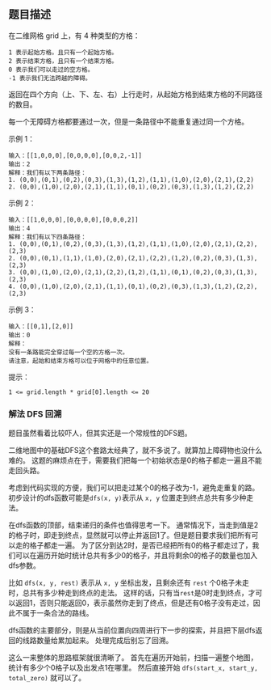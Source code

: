 ## 题目描述
在二维网格 grid 上，有 4 种类型的方格：
```
1 表示起始方格。且只有一个起始方格。
2 表示结束方格，且只有一个结束方格。
0 表示我们可以走过的空方格。
-1 表示我们无法跨越的障碍。
```
返回在四个方向（上、下、左、右）上行走时，从起始方格到结束方格的不同路径的数目。

每一个无障碍方格都要通过一次，但是一条路径中不能重复通过同一个方格。

示例 1：
```
输入：[[1,0,0,0],[0,0,0,0],[0,0,2,-1]]
输出：2
解释：我们有以下两条路径：
1. (0,0),(0,1),(0,2),(0,3),(1,3),(1,2),(1,1),(1,0),(2,0),(2,1),(2,2)
2. (0,0),(1,0),(2,0),(2,1),(1,1),(0,1),(0,2),(0,3),(1,3),(1,2),(2,2)
```
示例 2：
```
输入：[[1,0,0,0],[0,0,0,0],[0,0,0,2]]
输出：4
解释：我们有以下四条路径： 
1. (0,0),(0,1),(0,2),(0,3),(1,3),(1,2),(1,1),(1,0),(2,0),(2,1),(2,2),(2,3)
2. (0,0),(0,1),(1,1),(1,0),(2,0),(2,1),(2,2),(1,2),(0,2),(0,3),(1,3),(2,3)
3. (0,0),(1,0),(2,0),(2,1),(2,2),(1,2),(1,1),(0,1),(0,2),(0,3),(1,3),(2,3)
4. (0,0),(1,0),(2,0),(2,1),(1,1),(0,1),(0,2),(0,3),(1,3),(1,2),(2,2),(2,3)
```
示例 3：
```
输入：[[0,1],[2,0]]
输出：0
解释：
没有一条路能完全穿过每一个空的方格一次。
请注意，起始和结束方格可以位于网格中的任意位置。
```

提示：
```
1 <= grid.length * grid[0].length <= 20
```

### 解法 DFS 回溯
题目虽然看着比较吓人，但其实还是一个常规性的DFS题。

二维地图中的基础DFS这个套路太经典了，就不多说了。就算加上障碍物也没什么难的。
这题的麻烦点在于，需要我们把每一个初始状态是0的格子都走一遍且不能走回头路。

考虑到代码实现的方便，我们可以把走过某个0的格子改为-1，避免走重复的路。
初步设计的dfs函数可能是`dfs(x, y)`表示从 `x, y` 位置走到终点总共有多少种走法。

在dfs函数的顶部，结束递归的条件也值得思考一下。 
通常情况下，当走到值是2的格子时，即走到终点，显然就可以停止并返回1了。但是题目要求我们把所有可以走的格子都走一遍。
为了区分到达2时，是否已经把所有0的格子都走过了，我们可以在遍历开始时统计总共有多少0的格子，并且将剩余0的格子的数量也加入dfs参数。

比如 `dfs(x, y, rest)` 表示从 `x, y` 坐标出发，且剩余还有 `rest` 个0格子未走时，总共有多少种走到终点的走法。
这样的话，只有当`rest`是0时走到终点，才可以返回1，否则只能返回0，表示虽然你走到了终点，但是还有0格子没有走过，因此不属于一条合法的路线。

dfs函数的主要部分，则是从当前位置向四周进行下一步的探索，并且把下层dfs返回的线路数量给累加起来。
处理完成后别忘了回溯。

这么一来整体的思路框架就很清晰了。
首先在遍历开始前，扫描一遍整个地图，统计有多少个0格子以及出发点1在哪里。
然后直接开始 `dfs(start_x, start_y, total_zero)` 就可以了。